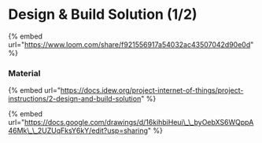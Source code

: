 # Design & Build Solution \(1/2\)

{% embed url="https://www.loom.com/share/f921556917a54032ac43507042d90e0d" %}

### Material

{% embed url="https://docs.idew.org/project-internet-of-things/project-instructions/2-design-and-build-solution" %}

{% embed url="https://docs.google.com/drawings/d/16kihbiHeui\_\_byOebXS6WQppA46Mk\_\_2UZUqFksY6kY/edit?usp=sharing" %}



